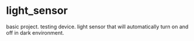 # light_sensor
basic project. testing device. light sensor that will automatically turn on and off in dark environment.
